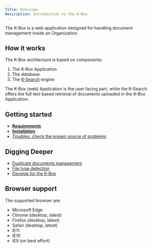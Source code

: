 ```yaml
---
Title: Overview
Description: Introduction to the K-Box
---
```


The K-Box is a web application designed for handling document management inside an Organization.

## How it works

The K-Box architecture is based on components:

1. The K-Box Application
2. The database
3. The [K-Search](https://github.com/k-box/k-search) engine

The K-Box (web) Application is the user facing part, while the K-Search offers the full text based retrieval of documents uploaded in the K-Box Application.

## Getting started

- [**Requirements**](./requirements.md)
- [**Installation**](./installation.md)
- [Troubles, check the known source of problems](./maintenance/troubleshooting.md)

## Digging Deeper

- [Duplicate documents management](./documents/duplicates.md)
- [File type detection](./documents/type-detection.md)
- [Develop for the K-Box](../developer/index.md)

## Browser support

The supported browser are:

- Microsoft Edge
- Chrome (desktop, latest) 
- Firefox (desktop, latest) 
- Safari (desktop, latest) 
- IE11
- IE10
- IE9 (on best effort)
